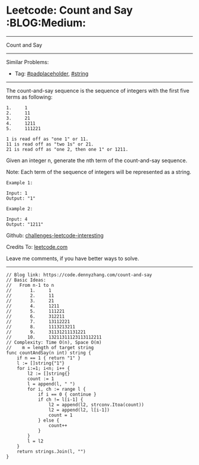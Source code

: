 # Leetcode: Count and Say     :BLOG:Medium:


---

Count and Say  

---

Similar Problems:  
-   Tag: [#padplaceholder](https://code.dennyzhang.com/tag/padplaceholder), [#string](https://code.dennyzhang.com/tag/string)

---

The count-and-say sequence is the sequence of integers with the first five terms as following:  

    1.     1
    2.     11
    3.     21
    4.     1211
    5.     111221

    1 is read off as "one 1" or 11.
    11 is read off as "two 1s" or 21.
    21 is read off as "one 2, then one 1" or 1211.

Given an integer n, generate the nth term of the count-and-say sequence.  

Note: Each term of the sequence of integers will be represented as a string.  

    Example 1:
    
    Input: 1
    Output: "1"

    Example 2:
    
    Input: 4
    Output: "1211"

Github: [challenges-leetcode-interesting](https://github.com/DennyZhang/challenges-leetcode-interesting/tree/master/count-and-say)  

Credits To: [leetcode.com](https://leetcode.com/problems/count-and-say/description/)  

Leave me comments, if you have better ways to solve.  

---

    // Blog link: https://code.dennyzhang.com/count-and-say
    // Basic Ideas:
    //   From n-1 to n
    //       1.     1
    //       2.     11
    //       3.     21
    //       4.     1211
    //       5.     111221 
    //       6.     312211
    //       7.     13112221
    //       8.     1113213211
    //       9.     31131211131221
    //      10.     13211311123113112211
    // Complexity: Time O(n), Space O(m)
    //    m = length of target string
    func countAndSay(n int) string {
        if n == 1 { return "1" }
        l := []string{"1"}
        for i:=1; i<n; i++ {
            l2 := []string{}
            count := 1
            l = append(l, " ")
            for i, ch := range l {
                if i == 0 { continue }
                if ch != l[i-1] {
                    l2 = append(l2, strconv.Itoa(count))
                    l2 = append(l2, l[i-1])
                    count = 1
                } else {
                    count++
                }
            }
            l = l2
        }
        return strings.Join(l, "")
    }